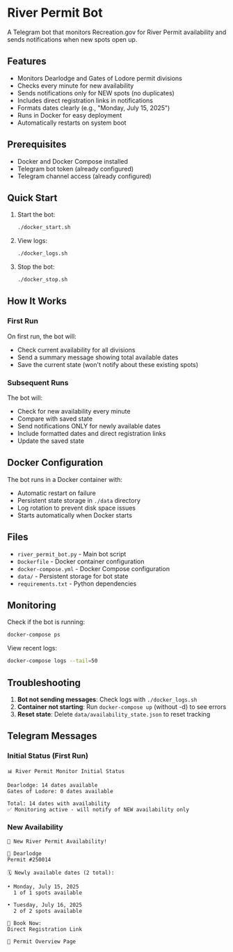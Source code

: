 # River Permit Bot

A Telegram bot that monitors Recreation.gov for River Permit availability and sends notifications when new spots open up.

## Features

- Monitors Dearlodge and Gates of Lodore permit divisions
- Checks every minute for new availability
- Sends notifications only for NEW spots (no duplicates)
- Includes direct registration links in notifications
- Formats dates clearly (e.g., "Monday, July 15, 2025")
- Runs in Docker for easy deployment
- Automatically restarts on system boot

## Prerequisites

- Docker and Docker Compose installed
- Telegram bot token (already configured)
- Telegram channel access (already configured)

## Quick Start

1. Start the bot:
   ```bash
   ./docker_start.sh
   ```

2. View logs:
   ```bash
   ./docker_logs.sh
   ```

3. Stop the bot:
   ```bash
   ./docker_stop.sh
   ```

## How It Works

### First Run
On first run, the bot will:
- Check current availability for all divisions
- Send a summary message showing total available dates
- Save the current state (won't notify about these existing spots)

### Subsequent Runs
The bot will:
- Check for new availability every minute
- Compare with saved state
- Send notifications ONLY for newly available dates
- Include formatted dates and direct registration links
- Update the saved state

## Docker Configuration

The bot runs in a Docker container with:
- Automatic restart on failure
- Persistent state storage in `./data` directory
- Log rotation to prevent disk space issues
- Starts automatically when Docker starts

## Files

- `river_permit_bot.py` - Main bot script
- `Dockerfile` - Docker container configuration
- `docker-compose.yml` - Docker Compose configuration
- `data/` - Persistent storage for bot state
- `requirements.txt` - Python dependencies

## Monitoring

Check if the bot is running:
```bash
docker-compose ps
```

View recent logs:
```bash
docker-compose logs --tail=50
```

## Troubleshooting

1. **Bot not sending messages**: Check logs with `./docker_logs.sh`
2. **Container not starting**: Run `docker-compose up` (without -d) to see errors
3. **Reset state**: Delete `data/availability_state.json` to reset tracking

## Telegram Messages

### Initial Status (First Run)
```
📊 River Permit Monitor Initial Status

Dearlodge: 14 dates available
Gates of Lodore: 0 dates available

Total: 14 dates with availability
✅ Monitoring active - will notify of NEW availability only
```

### New Availability
```
🎉 New River Permit Availability!

📍 Dearlodge
Permit #250014

🗓 Newly available dates (2 total):

• Monday, July 15, 2025
  1 of 1 spots available

• Tuesday, July 16, 2025
  2 of 2 spots available

🔗 Book Now:
Direct Registration Link

📱 Permit Overview Page
```